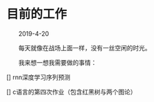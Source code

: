 # 目前的工作

&emsp;&emsp;2019-4-20

&emsp;&emsp;每天就像在战场上面一样，没有一丝空闲的时光。

&emsp;&emsp;我来想一想我需要做的事情：

[] rnn深度学习序列预测

[] c语言的第四次作业（包含红黑树与两个图论） 
